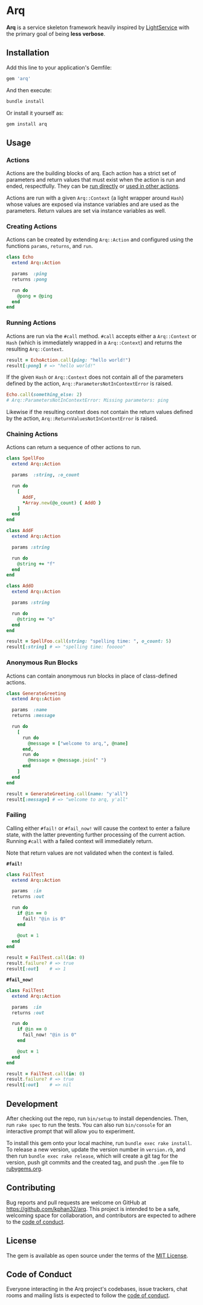 # Arq

**Arq** is a service skeleton framework heavily inspired by [LightService](https://github.com/adomokos/light-service) with the primary goal of being **less verbose**.

## Installation

Add this line to your application's Gemfile:

```ruby
gem 'arq'
```

And then execute:

```bash
bundle install
```

Or install it yourself as:

```bash
gem install arq
```

## Usage

### Actions

Actions are the building blocks of arq. Each action has a strict set of parameters and return values that must exist when the action is run and ended, respectfully. They can be [run directly](#running-an-action) or [used in other actions](#chaining-actions).

Actions are run with a given `Arq::Context` (a light wrapper around `Hash`) whose values are exposed via instance variables and are used as the parameters. Return values are set via instance variables as well.

### Creating Actions

Actions can be created by extending `Arq::Action` and configured using the functions `params`, `returns`, and `run`.

```ruby
class Echo
  extend Arq::Action

  params  :ping
  returns :pong

  run do
    @pong = @ping
  end
end
```

### Running Actions

Actions are run via the `#call` method. `#call` accepts either a `Arq::Context` or `Hash` (which is immediately wrapped in a `Arq::Context`) and returns the resulting `Arq::Context`.

```ruby
result = EchoAction.call(ping: "hello world!")
result[:pong] # => "hello world!"
```

If the given `Hash` or `Arq::Context` does not contain all of the parameters defined by the action, `Arq::ParametersNotInContextError` is raised.

```ruby
Echo.call(something_else: 2)
# Arq::ParametersNotInContextError: Missing parameters: ping
```

Likewise if the resulting context does not contain the return values defined by the action, `Arq::ReturnValuesNotInContextError` is raised.

### Chaining Actions

Actions can return a sequence of other actions to run.

```ruby
class SpellFoo
  extend Arq::Action

  params  :string, :o_count

  run do
    [
      AddF,
      *Array.new(@o_count) { AddO }
    ]
  end
end

class AddF
  extend Arq::Action

  params :string

  run do
    @string += "f"
  end
end

class AddO
  extend Arq::Action

  params :string

  run do
    @string += "o"
  end
end

result = SpellFoo.call(string: "spelling time: ", o_count: 5)
result[:string] # => "spelling time: fooooo"
```

### Anonymous Run Blocks

Actions can contain anonymous run blocks in place of class-defined actions.

```ruby
class GenerateGreeting
  extend Arq::Action

  params  :name
  returns :message

  run do
    [
      run do
        @message = ["welcome to arq,", @name]
      end,
      run do
        @message = @message.join(" ")
      end
    ]
  end
end

result = GenerateGreeting.call(name: "y'all")
result[:message] # => "welcome to arq, y'all"
```

### Failing

Calling either `#fail!` or `#fail_now!` will cause the context to enter a failure state, with the latter preventing further processing of the current action. Running `#call` with a failed context will immediately return.

Note that return values are not validated when the context is failed.

**`#fail!`**

```ruby
class FailTest
  extend Arq::Action

  params  :in
  returns :out

  run do
    if @in == 0
      fail! "@in is 0"
    end

    @out = 1
  end
end

result = FailTest.call(in: 0)
result.failure? # => true
result[:out]    # => 1
```

**`#fail_now!`**

```ruby
class FailTest
  extend Arq::Action

  params  :in
  returns :out

  run do
    if @in == 0
      fail_now! "@in is 0"
    end

    @out = 1
  end
end

result = FailTest.call(in: 0)
result.failure? # => true
result[:out]    # => nil
```

## Development

After checking out the repo, run `bin/setup` to install dependencies. Then, run `rake spec` to run the tests. You can also run `bin/console` for an interactive prompt that will allow you to experiment.

To install this gem onto your local machine, run `bundle exec rake install`. To release a new version, update the version number in `version.rb`, and then run `bundle exec rake release`, which will create a git tag for the version, push git commits and the created tag, and push the `.gem` file to [rubygems.org](https://rubygems.org).

## Contributing

Bug reports and pull requests are welcome on GitHub at https://github.com/kphan32/arq. This project is intended to be a safe, welcoming space for collaboration, and contributors are expected to adhere to the [code of conduct](https://github.com/kphan32/arq/blob/main/CODE_OF_CONDUCT.md).

## License

The gem is available as open source under the terms of the [MIT License](https://opensource.org/licenses/MIT).

## Code of Conduct

Everyone interacting in the Arq project's codebases, issue trackers, chat rooms and mailing lists is expected to follow the [code of conduct](https://github.com/kphan32/arq/blob/main/CODE_OF_CONDUCT.md).

